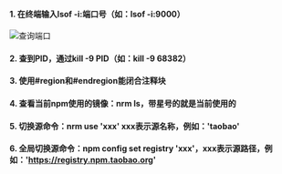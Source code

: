 #### 1. 在终端输入lsof -i:端口号（如：lsof -i:9000）
![查询端口](http://pic.yupoo.com/mazhenghjj/559b5b29/871ec733.png)
#### 2. 查到PID，通过kill -9 PID（如：kill -9 68382）
#### 3. 使用#region和#endregion能闭合注释块
#### 4. 查看当前npm使用的镜像：nrm ls，带星号的就是当前使用的
#### 5. 切换源命令：nrm use 'xxx' xxx表示源名称，例如：'taobao'
#### 6. 全局切换源命令：npm config set registry 'xxx'，xxx表示源路径，例如：'https://registry.npm.taobao.org'